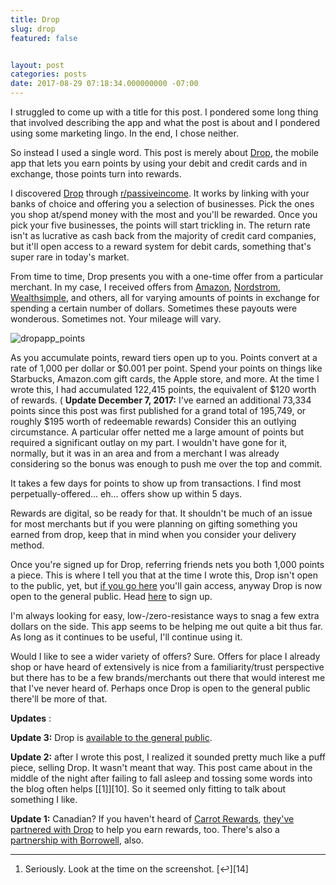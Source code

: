 ```yaml
---
title: Drop
slug: drop
featured: false


layout: post
categories: posts
date: 2017-08-29 07:18:34.000000000 -07:00
---
```


I struggled to come up with a title for this post. I pondered some long thing that involved describing the app and what the post is about and I pondered using some marketing lingo. In the end, I chose neither.

So instead I used a single word. This post is merely about [Drop](https://b.ewd.io/code?c=m4q9k), the mobile app that lets you earn points by using your debit and credit cards and in exchange, those points turn into rewards.

I discovered [Drop](https://b.ewd.io/code?c=m4q9k) through [r/passiveincome](https://www.reddit.com/r/passiveincome/). It works by linking with your banks of choice and offering you a selection of businesses. Pick the ones you shop at/spend money with the most and you'll be rewarded. Once you pick your five businesses, the points will start trickling in. The return rate isn't as lucrative as cash back from the majority of credit card companies, but it'll open access to a reward system for debit cards, something that's super rare in today's market.

From time to time, Drop presents you with a one-time offer from a particular merchant. In my case, I received offers from [Amazon](https://amzn.to/2wdEb7o), [Nordstrom](https://shop.nordstrom.com), [Wealthsimple](https://wealthsimple.com/invite/DP4CBW), and others, all for varying amounts of points in exchange for spending a certain number of dollars. Sometimes these payouts were wonderous. Sometimes not. Your mileage will vary.

![dropapp_points](/content/images/wp-content/uploads/2017/08/dropapp_points.jpg)

As you accumulate points, reward tiers open up to you. Points convert at a rate of 1,000 per dollar or $0.001 per point. Spend your points on things like Starbucks, Amazon.com gift cards, the Apple store, and more. At the time I wrote this, I had accumulated 122,415 points, the equivalent of $120 worth of rewards. ( **Update December 7, 2017:** I've earned an additional 73,334 points since this post was first published for a grand total of 195,749, or roughly $195 worth of redeemable rewards) Consider this an outlying circumstance. A particular offer netted me a large amount of points but required a significant outlay on my part. I wouldn't have gone for it, normally, but it was in an area and from a merchant I was already considering so the bonus was enough to push me over the top and commit.

It takes a few days for points to show up from transactions. I find most perpetually-offered… eh… offers show up within 5 days.

Rewards are digital, so be ready for that. It shouldn't be much of an issue for most merchants but if you were planning on gifting something you earned from drop, keep that in mind when you consider your delivery method.

Once you're signed up for Drop, referring friends nets you both 1,000 points a piece. This is where I tell you that at the time I wrote this, Drop isn't open to the public, yet, but [if you go here](https://b.ewd.io/code?c=m4q9k) you'll gain access, anyway Drop is now open to the general public. Head [here](https://b.ewd.io/code?c=m4q9k) to sign up.

I'm always looking for easy, low-/zero-resistance ways to snag a few extra dollars on the side. This app seems to be helping me out quite a bit thus far. As long as it continues to be useful, I'll continue using it.

Would I like to see a wider variety of offers? Sure. Offers for place I already shop or have heard of extensively is nice from a familiarity/trust perspective but there has to be a few brands/merchants out there that would interest me that I've never heard of. Perhaps once Drop is open to the general public there'll be more of that.

**Updates** :

**Update 3:** Drop is [available to the general public](https://b.ewd.io/code?c=m4q9k).

**Update 2:** after I wrote this post, I realized it sounded pretty much like a puff piece, selling Drop. It wasn't meant that way. This post came about in the middle of the night after failing to fall asleep and tossing some words into the blog often helps [[1]][10]. So it seemed only fitting to talk about something I like.

**Update 1:** Canadian? If you haven't heard of [Carrot Rewards](https://www.carrotrewards.ca/home/), [they've partnered with Drop](https://www.carrotrewards.ca/earn-drop-carrot-rewards/) to help you earn rewards, too. There's also a [partnership with Borrowell](https://blog.earnwithdrop.com/how-borrowell-is-empowering-canadians-one-credit-check-at-a-time-945f528ba4bd), also.

* * *

1. Seriously. Look at the time on the screenshot. [↩︎][14]

